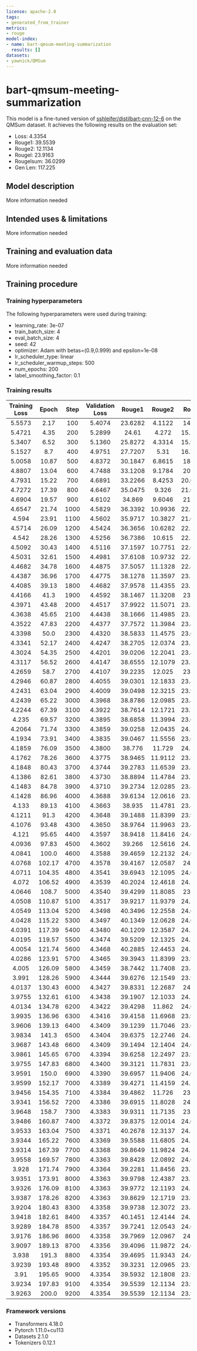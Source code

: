 ```yaml
---
license: apache-2.0
tags:
- generated_from_trainer
metrics:
- rouge
model-index:
- name: bart-qmsum-meeting-summarization
  results: []
datasets:
- yawnick/QMSum
---
```


<!-- This model card has been generated automatically according to the information the Trainer had access to. You
should probably proofread and complete it, then remove this comment. -->

# bart-qmsum-meeting-summarization

This model is a fine-tuned version of [sshleifer/distilbart-cnn-12-6](https://huggingface.co/sshleifer/distilbart-cnn-12-6) on the QMSum dataset.
It achieves the following results on the evaluation set:
- Loss: 4.3354
- Rouge1: 39.5539
- Rouge2: 12.1134
- Rougel: 23.9163
- Rougelsum: 36.0299
- Gen Len: 117.225

## Model description

More information needed

## Intended uses & limitations

More information needed

## Training and evaluation data

More information needed

## Training procedure

### Training hyperparameters

The following hyperparameters were used during training:
- learning_rate: 3e-07
- train_batch_size: 4
- eval_batch_size: 4
- seed: 42
- optimizer: Adam with betas=(0.9,0.999) and epsilon=1e-08
- lr_scheduler_type: linear
- lr_scheduler_warmup_steps: 500
- num_epochs: 200
- label_smoothing_factor: 0.1

### Training results

| Training Loss | Epoch  | Step | Validation Loss | Rouge1  | Rouge2  | Rougel  | Rougelsum | Gen Len |
|:-------------:|:------:|:----:|:---------------:|:-------:|:-------:|:-------:|:---------:|:-------:|
| 5.5573        | 2.17   | 100  | 5.4074          | 23.6282 | 4.1122  | 14.584  | 21.2263   | 84.75   |
| 5.4721        | 4.35   | 200  | 5.2899          | 24.61   | 4.272   | 15.2096 | 22.2997   | 87.2    |
| 5.3407        | 6.52   | 300  | 5.1360          | 25.8272 | 4.3314  | 15.9926 | 23.3416   | 87.95   |
| 5.1527        | 8.7    | 400  | 4.9751          | 27.7207 | 5.31    | 16.7055 | 24.8357   | 88.35   |
| 5.0058        | 10.87  | 500  | 4.8372          | 30.1847 | 6.8615  | 18.934  | 27.2424   | 89.95   |
| 4.8807        | 13.04  | 600  | 4.7488          | 33.1208 | 9.1784  | 20.655  | 30.1198   | 101.3   |
| 4.7931        | 15.22  | 700  | 4.6891          | 33.2266 | 8.4253  | 20.0334 | 30.4093   | 108.925 |
| 4.7272        | 17.39  | 800  | 4.6467          | 35.0475 | 9.326   | 21.0655 | 31.8413   | 111.7   |
| 4.6904        | 19.57  | 900  | 4.6102          | 34.869  | 9.6046  | 21.395  | 32.4346   | 115.05  |
| 4.6547        | 21.74  | 1000 | 4.5829          | 36.3392 | 10.9936 | 22.1524 | 33.6863   | 119.875 |
| 4.594         | 23.91  | 1100 | 4.5602          | 35.9717 | 10.3827 | 21.6118 | 32.8302   | 119.5   |
| 4.5714        | 26.09  | 1200 | 4.5424          | 36.3656 | 10.6282 | 22.2187 | 33.6494   | 118.0   |
| 4.542         | 28.26  | 1300 | 4.5256          | 36.7386 | 10.615  | 22.2487 | 34.1927   | 115.675 |
| 4.5092        | 30.43  | 1400 | 4.5116          | 37.1597 | 10.7751 | 22.6747 | 34.396    | 118.55  |
| 4.5031        | 32.61  | 1500 | 4.4981          | 37.6108 | 10.9732 | 22.8342 | 34.6833   | 117.125 |
| 4.4682        | 34.78  | 1600 | 4.4875          | 37.5057 | 11.1328 | 22.8973 | 34.7114   | 117.65  |
| 4.4387        | 36.96  | 1700 | 4.4775          | 38.1278 | 11.3597 | 23.1307 | 35.1869   | 115.65  |
| 4.4085        | 39.13  | 1800 | 4.4682          | 37.9578 | 11.4355 | 23.1149 | 35.4961   | 119.6   |
| 4.4166        | 41.3   | 1900 | 4.4592          | 38.1467 | 11.3208 | 23.045  | 35.0824   | 120.05  |
| 4.3971        | 43.48  | 2000 | 4.4517          | 37.9922 | 11.5071 | 23.3983 | 34.6918   | 114.425 |
| 4.3638        | 45.65  | 2100 | 4.4438          | 38.1666 | 11.4985 | 23.5518 | 35.1484   | 117.2   |
| 4.3522        | 47.83  | 2200 | 4.4377          | 37.7572 | 11.3984 | 23.4437 | 35.0453   | 113.725 |
| 4.3398        | 50.0   | 2300 | 4.4320          | 38.5833 | 11.4575 | 23.6411 | 35.3437   | 116.125 |
| 4.3341        | 52.17  | 2400 | 4.4247          | 38.2705 | 12.0374 | 23.5807 | 34.9985   | 110.8   |
| 4.3024        | 54.35  | 2500 | 4.4201          | 39.0206 | 12.2041 | 23.4394 | 35.6291   | 114.5   |
| 4.3117        | 56.52  | 2600 | 4.4147          | 38.6555 | 12.1079 | 23.5655 | 35.5287   | 111.325 |
| 4.2659        | 58.7   | 2700 | 4.4107          | 39.2235 | 12.025  | 23.934  | 36.2243   | 113.3   |
| 4.2946        | 60.87  | 2800 | 4.4055          | 39.0301 | 12.1833 | 23.8999 | 36.0487   | 110.325 |
| 4.2431        | 63.04  | 2900 | 4.4009          | 39.0498 | 12.3215 | 23.9686 | 36.0277   | 112.775 |
| 4.2439        | 65.22  | 3000 | 4.3968          | 38.8786 | 12.0985 | 23.8308 | 35.8575   | 115.175 |
| 4.2244        | 67.39  | 3100 | 4.3922          | 38.7614 | 12.1721 | 23.7736 | 35.6744   | 113.55  |
| 4.235         | 69.57  | 3200 | 4.3895          | 38.6858 | 11.3994 | 23.6392 | 35.3456   | 114.125 |
| 4.2064        | 71.74  | 3300 | 4.3859          | 39.0258 | 12.0435 | 24.2528 | 35.8378   | 113.5   |
| 4.1934        | 73.91  | 3400 | 4.3835          | 39.0467 | 11.5556 | 23.6704 | 35.5643   | 111.5   |
| 4.1859        | 76.09  | 3500 | 4.3800          | 38.776  | 11.729  | 24.1254 | 35.3894   | 112.9   |
| 4.1762        | 78.26  | 3600 | 4.3775          | 38.9465 | 11.9112 | 23.8123 | 35.5453   | 114.125 |
| 4.1848        | 80.43  | 3700 | 4.3744          | 39.2783 | 11.6539 | 23.8236 | 35.8465   | 110.225 |
| 4.1386        | 82.61  | 3800 | 4.3730          | 38.8894 | 11.4784 | 23.7534 | 35.5464   | 113.15  |
| 4.1483        | 84.78  | 3900 | 4.3710          | 39.2734 | 12.0285 | 23.8171 | 35.6884   | 115.95  |
| 4.1428        | 86.96  | 4000 | 4.3688          | 39.6134 | 12.0616 | 23.7454 | 36.0363   | 113.375 |
| 4.133         | 89.13  | 4100 | 4.3663          | 38.935  | 11.4781 | 23.8766 | 35.4061   | 114.15  |
| 4.1211        | 91.3   | 4200 | 4.3648          | 39.1488 | 11.8399 | 23.9935 | 35.3107   | 113.975 |
| 4.1076        | 93.48  | 4300 | 4.3650          | 38.9764 | 11.9963 | 23.4994 | 35.7214   | 116.25  |
| 4.121         | 95.65  | 4400 | 4.3597          | 38.9418 | 11.8416 | 24.0272 | 35.6597   | 111.325 |
| 4.0936        | 97.83  | 4500 | 4.3602          | 39.266  | 12.5616 | 24.2046 | 36.1883   | 114.275 |
| 4.0841        | 100.0  | 4600 | 4.3588          | 39.4659 | 12.2132 | 24.0521 | 36.249    | 115.475 |
| 4.0768        | 102.17 | 4700 | 4.3578          | 39.4167 | 12.0587 | 24.025  | 35.9668   | 114.375 |
| 4.0711        | 104.35 | 4800 | 4.3541          | 39.6943 | 12.1095 | 24.0925 | 36.3496   | 115.65  |
| 4.072         | 106.52 | 4900 | 4.3539          | 40.2024 | 12.4618 | 24.2863 | 36.8844   | 113.475 |
| 4.0646        | 108.7  | 5000 | 4.3540          | 39.4299 | 11.8085 | 23.686  | 36.0454   | 113.975 |
| 4.0508        | 110.87 | 5100 | 4.3517          | 39.9217 | 11.9379 | 24.2299 | 36.6362   | 115.5   |
| 4.0549        | 113.04 | 5200 | 4.3498          | 40.3496 | 12.2558 | 24.0271 | 36.9715   | 112.5   |
| 4.0428        | 115.22 | 5300 | 4.3497          | 40.1349 | 12.0628 | 24.0622 | 36.9169   | 113.95  |
| 4.0391        | 117.39 | 5400 | 4.3480          | 40.1209 | 12.3587 | 24.3456 | 36.8411   | 116.025 |
| 4.0195        | 119.57 | 5500 | 4.3474          | 39.5209 | 12.1325 | 24.2622 | 36.4357   | 111.975 |
| 4.0054        | 121.74 | 5600 | 4.3468          | 40.2885 | 12.4453 | 24.2373 | 36.932    | 117.375 |
| 4.0286        | 123.91 | 5700 | 4.3465          | 39.3943 | 11.8399 | 23.9786 | 35.991    | 116.475 |
| 4.005         | 126.09 | 5800 | 4.3459          | 38.7442 | 11.7408 | 23.8948 | 35.3673   | 117.625 |
| 3.991         | 128.26 | 5900 | 4.3444          | 39.6276 | 12.1549 | 23.9542 | 36.3832   | 115.675 |
| 4.0137        | 130.43 | 6000 | 4.3427          | 39.8331 | 12.2687 | 24.187  | 36.6144   | 115.475 |
| 3.9755        | 132.61 | 6100 | 4.3438          | 39.1907 | 12.1033 | 24.2339 | 35.9126   | 114.525 |
| 4.0134        | 134.78 | 6200 | 4.3422          | 39.4298 | 11.862  | 24.0847 | 35.5744   | 115.025 |
| 3.9935        | 136.96 | 6300 | 4.3416          | 39.4158 | 11.6968 | 23.9636 | 35.8155   | 114.35  |
| 3.9606        | 139.13 | 6400 | 4.3409          | 39.1239 | 11.7046 | 23.6846 | 36.0431   | 114.775 |
| 3.9834        | 141.3  | 6500 | 4.3404          | 39.6375 | 12.2746 | 24.2636 | 36.1425   | 116.175 |
| 3.9687        | 143.48 | 6600 | 4.3409          | 39.1494 | 12.1404 | 24.0778 | 35.4932   | 118.05  |
| 3.9861        | 145.65 | 6700 | 4.3394          | 39.6258 | 12.2497 | 23.9662 | 36.4054   | 116.8   |
| 3.9755        | 147.83 | 6800 | 4.3400          | 39.3121 | 11.7831 | 23.6584 | 35.9636   | 118.125 |
| 3.9591        | 150.0  | 6900 | 4.3390          | 39.6957 | 11.9406 | 24.0599 | 36.3021   | 114.9   |
| 3.9599        | 152.17 | 7000 | 4.3389          | 39.4271 | 11.4159 | 24.1437 | 35.9056   | 115.8   |
| 3.9456        | 154.35 | 7100 | 4.3384          | 39.4862 | 11.726  | 23.883  | 35.9839   | 116.375 |
| 3.9341        | 156.52 | 7200 | 4.3386          | 39.6915 | 11.8028 | 24.346  | 36.406    | 116.425 |
| 3.9648        | 158.7  | 7300 | 4.3383          | 39.9311 | 11.7135 | 23.985  | 36.2617   | 118.075 |
| 3.9486        | 160.87 | 7400 | 4.3372          | 39.8375 | 12.0014 | 24.0969 | 36.5902   | 118.8   |
| 3.9533        | 163.04 | 7500 | 4.3371          | 40.2678 | 12.3137 | 24.1916 | 37.1632   | 118.075 |
| 3.9344        | 165.22 | 7600 | 4.3369          | 39.5588 | 11.6805 | 24.1474 | 36.2021   | 114.875 |
| 3.9314        | 167.39 | 7700 | 4.3368          | 39.8649 | 11.9824 | 24.5459 | 36.3921   | 113.65  |
| 3.9558        | 169.57 | 7800 | 4.3363          | 39.8428 | 12.0892 | 24.0175 | 36.67     | 112.7   |
| 3.928         | 171.74 | 7900 | 4.3364          | 39.2281 | 11.8456 | 23.7212 | 36.2005   | 113.95  |
| 3.9351        | 173.91 | 8000 | 4.3363          | 39.9798 | 12.4387 | 23.7687 | 36.6472   | 115.45  |
| 3.9326        | 176.09 | 8100 | 4.3363          | 39.9772 | 12.1193 | 24.1518 | 36.5791   | 117.4   |
| 3.9387        | 178.26 | 8200 | 4.3363          | 39.8629 | 12.1719 | 23.9446 | 36.345    | 115.075 |
| 3.9204        | 180.43 | 8300 | 4.3358          | 39.9738 | 12.3072 | 23.8641 | 36.4802   | 116.3   |
| 3.9418        | 182.61 | 8400 | 4.3357          | 40.1451 | 12.4144 | 24.1553 | 36.4251   | 116.025 |
| 3.9289        | 184.78 | 8500 | 4.3357          | 39.7241 | 12.0543 | 24.0752 | 36.0847   | 115.8   |
| 3.9176        | 186.96 | 8600 | 4.3358          | 39.7969 | 12.0967 | 24.123  | 36.2664   | 118.6   |
| 3.9097        | 189.13 | 8700 | 4.3356          | 39.4096 | 11.9872 | 24.0609 | 35.8662   | 117.2   |
| 3.938         | 191.3  | 8800 | 4.3354          | 39.4695 | 11.9343 | 24.0295 | 35.9372   | 117.025 |
| 3.9239        | 193.48 | 8900 | 4.3352          | 39.3231 | 12.0965 | 23.9131 | 35.9555   | 117.275 |
| 3.91          | 195.65 | 9000 | 4.3354          | 39.5932 | 12.1808 | 23.9233 | 36.0864   | 116.925 |
| 3.9234        | 197.83 | 9100 | 4.3354          | 39.5539 | 12.1134 | 23.9163 | 36.0299   | 117.225 |
| 3.9263        | 200.0  | 9200 | 4.3354          | 39.5539 | 12.1134 | 23.9163 | 36.0299   | 117.225 |


### Framework versions

- Transformers 4.18.0
- Pytorch 1.11.0+cu113
- Datasets 2.1.0
- Tokenizers 0.12.1
